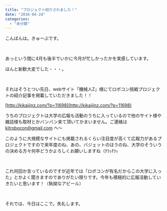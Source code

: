 ```yaml
---
title: "プロジェクト紹介されました！"
date: "2016-04-24"
categories: 
  - "未分類"
---
```


こんばんは。きゅーぶです。

 

あっという間に4月も後半でいかに今月が忙しかったかを実感しています。

ほんと新歓大変でした・・・。

 

それはそうとつい先日、webサイト「機械人Z」様にてロボコン挑戦プロジェクトの紹介記事を掲載していただきました！！

[http://kikaijinz.com/?p=11698](http://kikaijinz.com/?p=11698)

うちのプロジェクトは大学の広報も活動のうちに入っているので他のサイト様や雑誌様も取材とかバンバン来て頂いてかまいません。ご連絡は kitrobocon@gmail.com へ～

このように大規模なサイトにも掲載されるくらい注目度が高くて広報力があるプロジェクトですので来年度のね、あの、バジェットのほうのね、大学のそういうの決める方々何卒どうかよろしくお願いしますね（ﾁﾗｯﾁﾗｯ

 

これ何回か言っているのですが近年では「ロボコンが有名だからこの大学に入った」とかよく聞きますのでありがたい限りです。今年も積極的に広報活動していきたいと思います！（執拗なアピール）

 

それでは、今日はここで。失礼します。
